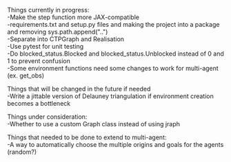 Things currently in progress:
<br>-Make the step function more JAX-compatible
<br>-requirements.txt and setup.py files and making the project into a package and removing sys.path.append("..")
<br>-Separate into CTPGraph and Realisation
<br>-Use pytest for unit testing
<br>-Do blocked_status.Blocked and blocked_status.Unblocked instead of 0 and 1 to prevent confusion
<br>-Some environment functions need some changes to work for multi-agent (ex. get_obs)

Things that will be changed in the future if needed
<br>-Write a jittable version of Delauney triangulation if environment creation becomes a bottleneck

Things under consideration:
<br>-Whether to use a custom Graph class instead of using jraph

Things that needed to be done to extend to multi-agent:
<br>-A way to automatically choose the multiple origins and goals for the agents (random?)


